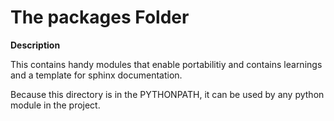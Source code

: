 # The packages Folder

**Description**
 
This contains handy modules that enable portabilitiy and contains learnings and a template for sphinx documentation.
 
 Because this directory is in the PYTHONPATH, it can be used by any python module in the project.
 

